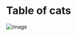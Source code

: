 # Table of cats

![image](https://github.com/bulkedUpCat/cats-table/assets/92333402/6eb0aab8-6f69-48b1-ad00-db0249caa069)
